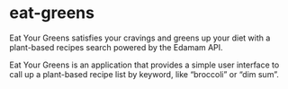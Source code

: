 # eat-greens
Eat Your Greens satisfies your cravings and greens up your diet with a plant-based recipes search powered by the Edamam API.

Eat Your Greens is an application that provides a simple user interface to call up a plant-based recipe list by keyword, like “broccoli” or “dim sum”. 
